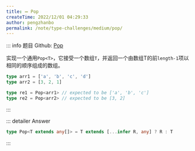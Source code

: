 ```yaml
---
title: ➖ Pop
createTime: 2022/12/01 04:29:33
author: pengzhanbo
permalink: /note/type-challenges/medium/pop/
---
```


::: info 题目
Github: [Pop](https://github.com/type-challenges/type-challenges/blob/main/questions/00016-medium-pop/)

实现一个通用`Pop<T>`，它接受一个数组`T`，并返回一个由数组T的前`length-1`项以相同的顺序组成的数组。

```ts
type arr1 = ['a', 'b', 'c', 'd']
type arr2 = [3, 2, 1]

type re1 = Pop<arr1> // expected to be ['a', 'b', 'c']
type re2 = Pop<arr2> // expected to be [3, 2]
```
:::


::: detailer Answer
```ts
type Pop<T extends any[]> = T extends [...infer R, any] ? R : T
```
:::
